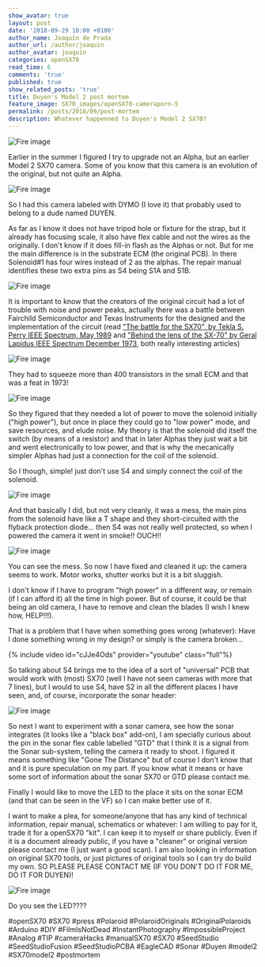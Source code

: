 ```yaml
---
show_avatar: true
layout: post
date: '2018-09-29 10:00 +0100'
author_name: Joaquín de Prada
author_url: /author/joaquin
author_avatar: joaquin
categories: openSX70
read_time: 6
comments: 'true'
published: true
show_related_posts: 'true'
title: Duyen's Model 2 post mortem
feature_image: SX70_images/openSX70-cameraporn-5
permalink: /posts/2018/09/post-mortem
description: Whatever happenned to Duyen's Model 2 SX70?
---
```


![Fire image]({{site.url}}/{{site.baseurl}}img/2018/09/20180929-Duyen-04.jpg)

Earlier in the summer I figured I try to upgrade not an Alpha, but an earlier Model 2 SX70 camera. Some of you know that this camera is an evolution of the original, but not quite an Alpha.


![Fire image]({{site.url}}/{{site.baseurl}}img/2018/09/20180929-Duyen-03.jpg)


So I had this camera labeled with DYMO (I love it) that probably used to belong to a dude named DUYEN.

As far as I know it does not have tripod hole or fixture for the strap, but it already has focusing scale, it also have flex cable and not the wires as the originally. I don't know if it does fill-in flash as the Alphas or not. But for me the main difference is in the substrate ECM (the original PCB). In there Solenoid#1 has four wires instead of 2 as the alphas. The repair manual identifies these two extra pins as S4 being S1A and S1B. 

![Fire image]({{site.url}}/{{site.baseurl}}img/2018/09/20180929-Duyen-02.jpg)

It is important to know that the creators of the original circuit had a lot of trouble with noise and power peaks, actually there was a battle between Fairchild Semiconductor and Texas Instruments for the designed and the implementation of the circuit (read ["The battle for the SX70", by Tekla S. Perry IEEE Spectrum, May 1989](https://ieeexplore.ieee.org/document/30763) and ["Behind the lens of the SX-70" by Geral Lapidus IEEE Spectrum December 1973](https://dl.acm.org/citation.cfm?id=2241330&picked=prox&preflayout=flat), both really interesting articles)

![Fire image]({{site.url}}/{{site.baseurl}}img/2018/09/20180929-Duyen-07.jpg)

They had to squeeze more than 400 transistors in the small ECM and that was a feat in 1973!

![Fire image]({{site.url}}/{{site.baseurl}}img/2018/09/20180929-Duyen-06.jpg)

So they figured that they needed a lot of power to move the solenoid initially ("high power"), but once in place they could go to "low power" mode, and save resources, and elude noise. 
My theory is that the solenoid did itself the switch (by means of a resistor) and that in later Alphas they just wait a bit and went electronically to low power, and that is why the mecanically simpler Alphas had just a connection for the coil of the solenoid.

So I though, simple! just don't use S4 and simply connect the coil of the solenoid. 

![Fire image]({{site.url}}/{{site.baseurl}}img/2018/09/20180929-Duyen-01.jpg)

And that basically I did, but not very cleanly, it was a mess, the main pins from the solenoid have like a T shape and they short-circuited with the flyback protection diode... then S4 was not really well protected, so when I powered the camera it went in smoke!! OUCH!!

![Fire image]({{site.url}}/{{site.baseurl}}img/2018/09/20180929-Duyen-05.jpg)

You can see the mess. So now I have fixed and cleaned it up: the camera seems to work. Motor works, shutter works but it is a bit sluggish.

I don't know if I have to program "high power" in a different way, or remain (if I can afford it) all the time in high power. But of course, it could be that being an old camera, I have to remove and clean the blades (I wish I knew how, HELP!!!).

That is a problem that I have when something goes wrong (whatever): Have I done something wrong in my design? or simply is the camera broken...


{% include video id="cJJe4Ods" provider="youtube" class="full"%}


So talking about S4 brings me to the idea of a sort of "universal" PCB that would work with (most) SX70 (well I have not seen cameras with more that 7 lines), but I would to use S4, have S2 in all the different places I have seen, and, of course, incorporate the sonar header:

![Fire image]({{site.url}}/{{site.baseurl}}img/2018/09/20180929-Duyen-08.jpg)

So next I want to experiment with a sonar camera, see how the sonar integrates (it looks like a "black box" add-on), I am specially curious about the pin in the sonar flex cable labelled "GTD" that I think it is a signal from the Sonar sub-system, telling the camera it ready to shoot. I figured it means something like "Gone The Distance" but of course I don't know that and it is pure speculation on my part. If you know what it means or have some sort of information about the sonar SX70 or GTD please contact me.

Finally I would like to move the LED to the place it sits on the sonar ECM (and that can be seen in the VF) so I can make better use of it.

I want to make a plea, for someone/anyone that has any kind of technical information, repair manual, schematics or whatever: I am willing to pay for it, trade it for a openSX70 "kit". I can keep it to myself or share publicly. Even if it is a document already public, if you have a "cleaner" or original version please contact me (I just want a good scan). I am also looking in information on original SX70 tools, or just pictures of original tools so I can try do build my own. SO PLEASE PLEASE CONTACT ME (IF YOU DON'T DO IT FOR ME, DO IT FOR DUYEN)!

![Fire image]({{site.url}}/{{site.baseurl}}img/2018/09/20180929-Duyen-09.JPG) 

Do you see the LED????

#openSX70 #SX70 #press #Polaroid #PolaroidOriginals #OriginalPolaroids #Arduino #DIY #FilmIsNotDead #InstantPhotography #ImpossibleProject #Analog #TIP #cameraHacks #manualSX70 #SX70 #SeedStudio #SeedStudioFusion #SeedStudioPCBA #EagleCAD #Sonar #Duyen #model2 #SX70model2 #postmortem

